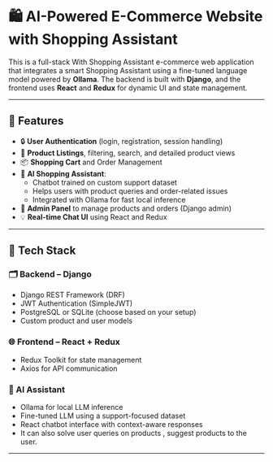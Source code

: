 # 🛍️ AI-Powered E-Commerce Website with Shopping Assistant

This is a full-stack With Shopping Assistant e-commerce web application that integrates a smart Shopping Assistant using a fine-tuned language model powered by **Ollama**. The backend is built with **Django**, and the frontend uses **React** and **Redux** for dynamic UI and state management.

---

## 🚀 Features

- 🔒 **User Authentication** (login, registration, session handling)
- 🛒 **Product Listings**, filtering, search, and detailed product views
- 📦 **Shopping Cart** and Order Management
- 🤖 **AI Shopping Assistant**:
  - Chatbot trained on custom support dataset
  - Helps users with product queries and order-related issues
  - Integrated with Ollama for fast local inference
- 🧾 **Admin Panel** to manage products and orders (Django admin)
- 💡 **Real-time Chat UI** using React and Redux

---

## 🧠 Tech Stack

### 🗂️ Backend – Django
- Django REST Framework (DRF)
- JWT Authentication (SimpleJWT)
- PostgreSQL or SQLite (choose based on your setup)
- Custom product and user models

### 🌐 Frontend – React + Redux
- Redux Toolkit for state management
- Axios for API communication

### 🤖 AI Assistant
- Ollama for local LLM inference
- Fine-tuned LLM using a support-focused dataset
- React chatbot interface with context-aware responses
- It can also solve user queries on products , suggest products to the user.

---
